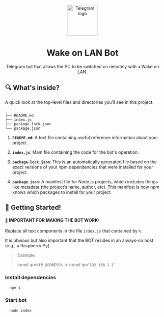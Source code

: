 <p align="center">
  <img alt="Telegram logo" src="https://upload.wikimedia.org/wikipedia/commons/thumb/8/82/Telegram_logo.svg/2048px-Telegram_logo.svg.png" width="100" />
</p>
<h1 align="center">
  Wake on LAN Bot
</h1>
<p align="center">
  Telegram bot that allows the PC to be switched on remotely with a Wake on LAN.
</p>

## 🔍 What's inside?

A quick look at the top-level files and directories you'll see in this project.

    .
    ├── README.md
    ├── index.js
    ├── package-lock.json
    └── package.json


1. **`README.md`**: A text file containing useful reference information about your project.

2. **`index.js`**: Main file containing the code for the bot's operation.

3. **`package-lock.json`**: This is an automatically generated file based on the exact versions of your npm dependencies that were installed for your project.

4. **`package.json`**: A manifest file for Node.js projects, which includes things like metadata (the project’s name, author, etc). This manifest is how npm knows which packages to install for your project.

## 🚀 Getting Started!

#### **📢 IMPORTANT FOR MAKING THE BOT WORK:**
Replace all text components in the file `index.js` that contained by `%`.

It is obvious but also important that the BOT resides in an always-on host (e.g., a Raspberry Py).

> Example:
> 
> const ip=`%IP_ADDRESS%` &#8594; const ip='`192.168.1.1`'


### Install dependencies

```bash
  npm i
```

### Start bot

```bash
  node index
```
